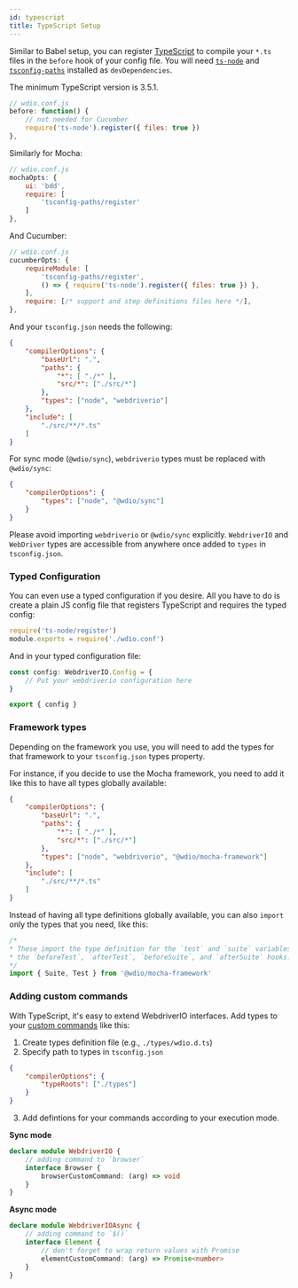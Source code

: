```yaml
---
id: typescript
title: TypeScript Setup
---
```


Similar to Babel setup, you can register [TypeScript](http://www.typescriptlang.org) to compile your `*.ts` files in the `before` hook of your config file. You will need [`ts-node`](https://github.com/TypeStrong/ts-node) and [`tsconfig-paths`](https://github.com/dividab/tsconfig-paths) installed as `devDependencies`.

The minimum TypeScript version is 3.5.1.

```js
// wdio.conf.js
before: function() {
    // not needed for Cucumber
    require('ts-node').register({ files: true })
},
```

Similarly for Mocha:

```js
// wdio.conf.js
mochaOpts: {
    ui: 'bdd',
    require: [
        'tsconfig-paths/register'
    ]
},
```

And Cucumber:

```js
// wdio.conf.js
cucumberOpts: {
    requireModule: [
        'tsconfig-paths/register',
        () => { require('ts-node').register({ files: true }) },
    ],
    require: [/* support and step definitions files here */],
},
```

And your `tsconfig.json` needs the following:

```json
{
    "compilerOptions": {
        "baseUrl": ".",
        "paths": {
            "*": [ "./*" ],
            "src/*": ["./src/*"]
        },
        "types": ["node", "webdriverio"]
    },
    "include": [
        "./src/**/*.ts"
    ]
}
```

For sync mode (`@wdio/sync`), `webdriverio` types must be replaced with `@wdio/sync`:

```json
{
    "compilerOptions": {
        "types": ["node", "@wdio/sync"]
    }
}
```

Please avoid importing `webdriverio` or `@wdio/sync` explicitly. 
`WebdriverIO` and `WebDriver` types are accessible from anywhere once added to `types` in `tsconfig.json`.

### Typed Configuration

You can even use a typed configuration if you desire.
All you have to do is create a plain JS config file that registers TypeScript and requires the typed config:

```javascript
require('ts-node/register')
module.exports = require('./wdio.conf')
```

And in your typed configuration file:

```typescript
const config: WebdriverIO.Config = {
    // Put your webdriverio configuration here
}

export { config }
```

### Framework types

Depending on the framework you use, you will need to add the types for that framework to your `tsconfig.json` types property.

For instance, if you decide to use the Mocha framework, you need to add it like this to have all types globally available:

```json
{
    "compilerOptions": {
        "baseUrl": ".",
        "paths": {
            "*": [ "./*" ],
            "src/*": ["./src/*"]
        },
        "types": ["node", "webdriverio", "@wdio/mocha-framework"]
    },
    "include": [
        "./src/**/*.ts"
    ]
}
```

Instead of having all type definitions globally available, you can also `import` only the types that you need, like this:

```typescript
/*
* These import the type definition for the `test` and `suite` variables that are available in
* the `beforeTest`, `afterTest`, `beforeSuite`, and `afterSuite` hooks.
*/
import { Suite, Test } from '@wdio/mocha-framework'
```

### Adding custom commands

With TypeScript, it's easy to extend WebdriverIO interfaces. Add types to your [custom commands](CustomCommands.md) like this:

1. Create types definition file (e.g., `./types/wdio.d.ts`)
2. Specify path to types in `tsconfig.json`

```json
{
    "compilerOptions": {
        "typeRoots": ["./types"]
    }
}
```

3. Add defintions for your commands according to your execution mode.

**Sync mode**

```typescript
declare module WebdriverIO {
    // adding command to `browser`
    interface Browser {
        browserCustomCommand: (arg) => void
    }
}
```

**Async mode**

```typescript
declare module WebdriverIOAsync {
    // adding command to `$()`
    interface Element {
        // don't forget to wrap return values with Promise
        elementCustomCommand: (arg) => Promise<number>
    }
}
```
